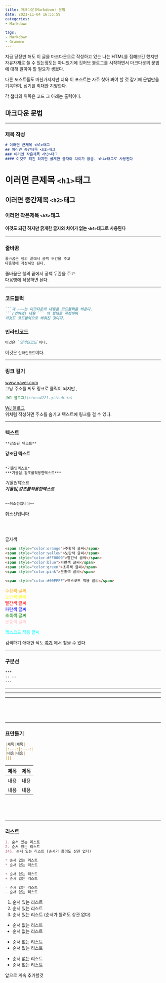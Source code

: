 ```yaml
---
title: 마크다운(Markdown) 문법
date: 2021-11-04 16:55:59
categories: 
- Markdown

tags:
- Markdown
- Grammar
---
```

지금 당장만 해도 이 글을 마크다운으로 작성하고 있는 나는 HTML를 접해보긴 했지만 자유자재로 쓸 수 있는정도는 아니였기에 깃허브 블로그를 시작하면서 마크다운의 문법에 대해 알아야 할 필요가 생겼다.  


다른 포스트들도 마찬가지지만 더욱 이 포스트는 자주 찾아 봐야 할 것 같기에 문법만을 기록하며, 접기를 최대한 지양한다.

각 챕터의 위쪽은 코드 그 아래는 출력이다.

## 마크다운 문법

---
### 제목 작성
```markdown
# 이러면 큰제목 <h1>태그
## 이러면 중간제목 <h2>태그
### 이러면 작은제목 <h3>태그
#### 이것도 되긴 하지만 굵게한 글자와 차이가 없음. <h4>태그로 사용된다
```
# 이러면 큰제목 `<h1>`태그
## 이러면 중간제목 `<h2>`태그
### 이러면 작은제목 `<h3>`태그
#### 이것도 되긴 하지만 굵게한 글자와 차이가 없는 `<h4>`태그로 사용된다

---

### 줄바꿈

```markdown
줄바꿈은 행의 끝에서 공백 두칸을 주고  
다음행에 작성하면 된다.
```
줄바꿈은 행의 끝에서 공백 두칸을 주고  
다음행에 작성하면 된다.

---

### 코드블럭

```markdown
```과 ~~~는 마크다운의 내용을 코드블럭을 씌운다.
```(언어명) 내용 ``` 의 형태로 작성하며
이것도 코드블럭으로 씌워진 것이다.
```
### 인라인코드
```markdown
이것은 `인라인코드`이다.
```
이것은 `인라인코드`이다.

---

### 링크 걸기

www.naver.com  
그냥 주소를 써도 링크로 클릭이 되지만 ,
```markdown
[WJ 블로그](cincu4221.github.io)
```
[WJ 블로그](cincu4221.github.io)  
위처럼 작성하면 주소를 숨기고 텍스트에 링크를 걸 수 있다.

---

### 텍스트

```markdown
**강조된 텍스트**
```
**강조된 텍스트**
<br><br>
```markdown
*기울인텍스트*
***기울임,강조를적용한텍스트***
```
*기울인텍스트*  
***기울임,강조를적용한텍스트***
<br><br>
```markdown
~~취소선입니다~~
```
~~취소선입니다~~

<br><br>

글자색
```markdown
<span style="color:orange">주황색 글씨</span>  
<span style="color:yellow">노란색 글씨</span>  
<span style="color:#FF0000">빨간색 글씨</span>  
<span style="color:blue">파란색 글씨</span>  
<span style="color:green">초록색 글씨</span>  
<span style="color:pink">분홍색 글씨</span> 

<span style="color:#00FFFF">헥스코드 적용 글씨</span>
```
<span style="color:orange">주황색 글씨</span>  
<span style="color:yellow">노란색 글씨</span>  
<span style="color:#FF0000">빨간색 글씨</span>  
<span style="color:blue">파란색 글씨</span>  
<span style="color:green">초록색 글씨</span>  
<span style="color:pink">분홍색 글씨</span> 

<span style="color:#00FFFF">헥스코드 적용 글씨 </span>

검색하기 애매한 색도 [여기](https://www.color-hex.com/) 에서 찾을 수 있다.



---

### 구분선

```markdown
***
-- --
---
```
***
-- --
---

<br><br><br>

---

### 표만들기
```markdown
|제목|제목|
|:---:|:---:|
|내용|내용|
|||
```

|제목|제목|
|:---:|:---:|
|내용|내용|
|내용|내용|

<br><br><br>

---

### 리스트
```markdown
1. 순서 있는 리스트
2. 순서 있는 리스트
345. 순서 있는 리스트 (순서가 틀려도 상관 없다)

* 순서 없는 리스트
* 순서 없는 리스트

+ 순서 없는 리스트
+ 순서 없는 리스트

- 순서 없는 리스트
- 순서 없는 리스트
```

1. 순서 있는 리스트
2. 순서 있는 리스트
345. 순서 있는 리스트 (순서가 틀려도 상관 없다)

* 순서 없는 리스트
* 순서 없는 리스트

+ 순서 없는 리스트
+ 순서 없는 리스트

- 순서 없는 리스트
- 순서 없는 리스트




앞으로 계속 추가할것